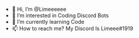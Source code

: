 - 👋 Hi, I’m @Limeeeeee
- 👀 I’m interested in Coding Discord Bots
- 🌱 I’m currently learning Code
- 📫 How to reach me? My Discord Is Limeee#1919

<!---
Limeeeeee/Limeeeeee is a ✨ special ✨ repository because its `README.md` (this file) appears on your GitHub profile.
You can click the Preview link to take a look at your changes.
--->
